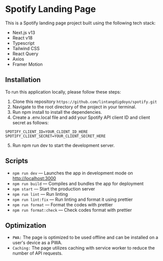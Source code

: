 # Spotify Landing Page

This is a Spotify landing page project built using the following tech stack:

- Next.js v13
- React v18
- Typescript
- Tailwind CSS
- React Query
- Axios
- Framer Motion

## Installation

To run this application locally, please follow these steps:

1. Clone this repository `https://github.com/lintangdigdoyo/spotify.git`
2. Navigate to the root directory of the project in your terminal.
3. Run npm install to install the dependencies.
4. Create a .env.local file and add your Spotify API client ID and client secret as follows:

```
SPOTIFY_CLIENT_ID=YOUR_CLIENT_ID_HERE
SPOTIFY_CLIENT_SECRET=YOUR_CLIENT_SECRET_HERE
```

5. Run npm run dev to start the development server.

## Scripts

- `npm run dev` — Launches the app in development mode on [http://localhost:3000](http://localhost:3000/)
- `npm run build` — Compiles and bundles the app for deployment
- `npm start` — Start the production server
- `npm run lint` — Run linting
- `npm run lint:fix` — Run linting and format it using prettier
- `npm run format` — Format the codes with prettier
- `npm run format:check` — Check codes format with prettier

## Optimization

- `PWA:` The page is optimized to be used offline and can be installed on a user's device as a PWA.
- `Caching:` The page utilizes caching with service worker to reduce the number of API requests.
